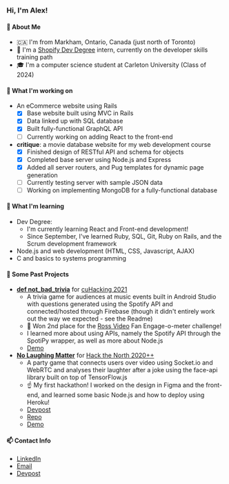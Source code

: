 ### Hi, I'm Alex!
#### 👋 About Me
- 🇨🇦 I'm from Markham, Ontario, Canada (just north of Toronto)
- 💼 I'm a [Shopify Dev Degree](https://devdegree.ca/) intern, currently on the developer skills training path
- 🎓 I'm a computer science student at Carleton University (Class of 2024)
#### 🔧 What I'm working on
- An eCommerce website using Rails
  - [x] Base website built using MVC in Rails
  - [x] Data linked up with SQL database
  - [x] Built fully-functional GraphQL API
  - [ ] Currently working on adding React to the front-end
- **critique**: a movie database website for my web development course
  - [x] Finished design of RESTful API and schema for objects
  - [x] Completed base server using Node.js and Express
  - [x] Added all server routers, and Pug templates for dynamic page generation
  - [ ] Currently testing server with sample JSON data
  - [ ] Working on implementing MongoDB for a fully-functional database
#### 🌱 What I'm learning
- Dev Degree:
  - I'm currently learning React and Front-end development!
  - Since September, I've learned Ruby, SQL, Git, Ruby on Rails, and the Scrum development framework
- Node.js and web development (HTML, CSS, Javascript, AJAX)
- C and basics to systems programming
#### 🧰 Some Past Projects
- **[def not_bad_trivia](https://github.com/ParanoidAndroid-C/topeka/tree/java)** for [cuHacking 2021](https://2021.cuhacking.com/)
  - A trivia game for audiences at music events built in Android Studio with questions generated using the Spotify API and connected/hosted through Firebase (though it didn't entirely work out the way we expected - see the Readme)
  - 🥈 Won 2nd place for the [Ross Video](https://www.rossvideo.com/) Fan Engage-o-meter challenge!
  - I learned more about using APIs, namely the Spotify API through the SpotiPy wrapper, as well as more about Node.js
  - [Demo](https://www.youtube.com/watch?v=yMyWnsDf0Es)
- **[No Laughing Matter](http://nolaughingmatter.online/)** for [Hack the North 2020++](https://hackthenorth.com/)
  - A party game that connects users over video using Socket.io and WebRTC and analyses their laughter after a joke using the face-api library built on top of TensorFlow.js
  - ☝️ My first hackathon! I worked on the design in Figma and the front-end, and learned some basic Node.js and how to deploy using Heroku!
  - [Devpost](https://devpost.com/software/no-laughing-matter)
  - [Repo](https://github.com/biosharp18/hack-the-north)
  - [Demo](https://youtu.be/mwykU10A5G0)
#### 📫 Contact Info
- [LinkedIn](https://www.linkedin.com/in/alex-chan4787)
- [Email](alex.chan4787@gmail.com)
- [Devpost](https://devpost.com/alexchan)



<!--
**alex4787/alex4787** is a ✨ _special_ ✨ repository because its `README.md` (this file) appears on your GitHub profile.

Here are some ideas to get you started:

- 🔭 I’m currently working on ...
- 🌱 I’m currently learning ...
- 👯 I’m looking to collaborate on ...
- 🤔 I’m looking for help with ...
- 💬 Ask me about ...
- 📫 How to reach me: ...
- 😄 Pronouns: ...
- ⚡ Fun fact: ...
-->
